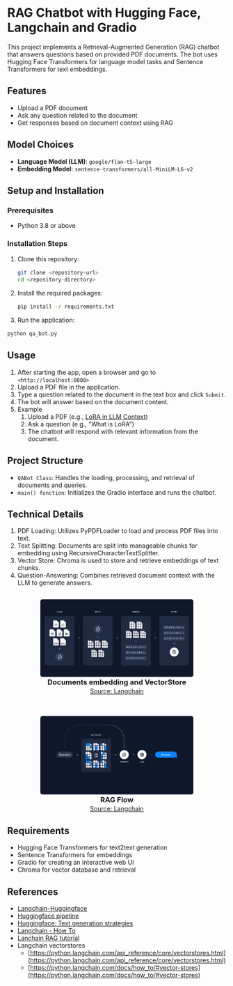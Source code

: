 # RAG Chatbot with Hugging Face, Langchain and Gradio

This project implements a Retrieval-Augmented Generation (RAG) chatbot that answers questions based on provided PDF documents. The bot uses Hugging Face Transformers for language model tasks and Sentence Transformers for text embeddings.

## Features

- Upload a PDF document
- Ask any question related to the document
- Get responses based on document context using RAG

## Model Choices

- **Language Model (LLM)**: `google/flan-t5-large`
- **Embedding Model**: `sentence-transformers/all-MiniLM-L6-v2`

## Setup and Installation

### Prerequisites

- Python 3.8 or above

### Installation Steps

1. Clone this repository:

    ```bash
    git clone <repository-url>
    cd <repository-directory>
    ```

2. Install the required packages:

    ```bash
    pip install -r requirements.txt
    ```

3. Run the application:

```bash
python qa_bot.py
```

## Usage

1. After starting the app, open a browser and go to `<http://localhost:8000>`
2. Upload a PDF file in the application.
3. Type a question related to the document in the text box and click `Submit`.
4. The bot will answer based on the document content.
5. Example
   1. Upload a PDF (e.g., [LoRA in LLM Context](https://cf-courses-data.s3.us.cloud-object-storage.appdomain.cloud/WgM1DaUn2SYPcCg_It57tA/A-Comprehensive-Review-of-Low-Rank-Adaptation-in-Large-Language-Models-for-Efficient-Parameter-Tuning-1.pdf))
   2. Ask a question (e.g., "What is LoRA")
   3. The chatbot will respond with relevant information from the document.

## Project Structure

- `QABot Class`: Handles the loading, processing, and retrieval of documents and queries.
- `main() function`: Initializes the Gradio interface and runs the chatbot.

## Technical Details

1. PDF Loading: Utilizes PyPDFLoader to load and process PDF files into text.
2. Text Splitting: Documents are split into manageable chunks for embedding using RecursiveCharacterTextSplitter.
3. Vector Store: Chroma is used to store and retrieve embeddings of text chunks.
4. Question-Answering: Combines retrieved document context with the LLM to generate answers.

<div style="text-align: center; margin-top: 30px;">
  <img src="images/doc_embedding.png" alt="embeddings_vectorStore" style="width:70%; margin: 0 auto; display: block;"/>
  <h3 style="margin: 2px 0;">Documents embedding and VectorStore</h3>
  <p style="margin: 2px 0;"><a href="https://python.langchain.com/docs/tutorials/rag/" target="_blank">Source: Langchain</a></p>
</div>

<br />

<div style="text-align: center; margin-top: 30px;">
  <img src="images/rag.png" alt="rag" style="width:70%; margin: 0 auto; display: block;"/>
  <h3 style="margin: 2px 0;">RAG Flow</h3>
  <p style="margin: 2px 0;"><a href="https://python.langchain.com/docs/tutorials/rag/" target="_blank">Source: Langchain</a></p>
</div>

## Requirements

- Hugging Face Transformers for text2text generation
- Sentence Transformers for embeddings
- Gradio for creating an interactive web UI
- Chroma for vector database and retrieval

## References

- [Langchain-Huggingface](https://python.langchain.com/api_reference/huggingface/index.html)
- [Huggingface pipeline](https://huggingface.co/docs/transformers/v4.46.2/en/main_classes/pipelines#pipelines)
- [Huggingface: Text generation strategies](https://huggingface.co/docs/transformers/generation_strategies)
- [Langchain - How To](https://python.langchain.com/docs/how_to/)
- [Lanchain RAG tutorial](https://python.langchain.com/docs/tutorials/rag/)
- Langchain vectorstores
  - [https://python.langchain.com/api_reference/core/vectorstores.html](https://python.langchain.com/api_reference/core/vectorstores.html)
  - [https://python.langchain.com/docs/how_to/#vector-stores](https://python.langchain.com/docs/how_to/#vector-stores)
